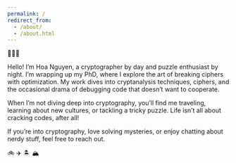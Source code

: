 ```yaml
---
permalink: /
redirect_from: 
  - /about/
  - /about.html
---
```


👋👋👋

Hello! I’m Hoa Nguyen, a cryptographer by day and puzzle enthusiast by night. I’m wrapping up my PhD, where I explore the art of breaking ciphers with optimization. My work dives into cryptanalysis techniques, ciphers, and the occasional drama of debugging code that doesn’t want to cooperate. 

When I’m not diving deep into cryptography, you’ll find me traveling, learning about new cultures, or tackling a tricky puzzle. Life isn’t all about cracking codes, after all! 

If you’re into cryptography, love solving mysteries, or enjoy chatting about nerdy stuff, feel free to reach out. 

🚲 ✈️ 🏝️ 🏔️ 

